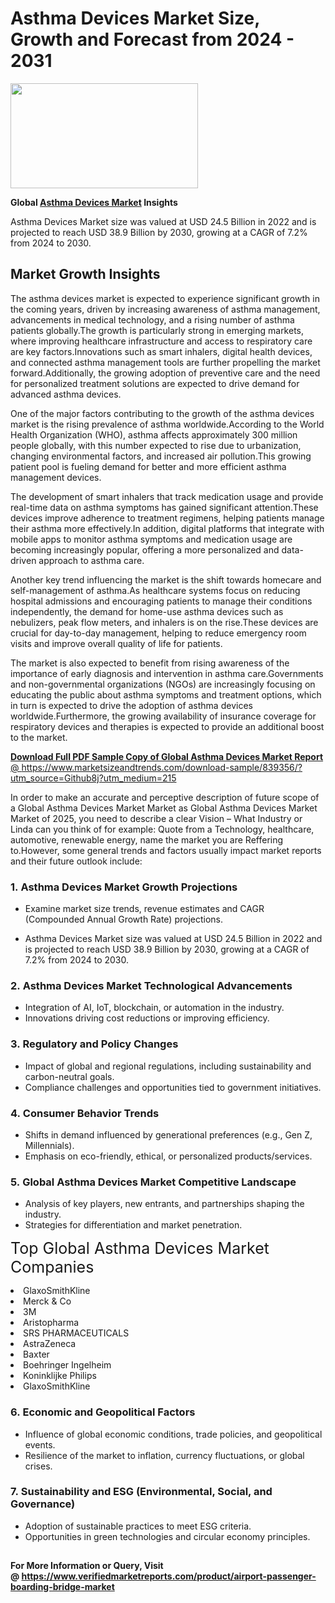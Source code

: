 <H1>Asthma Devices Market Size, Growth and Forecast from 2024 - 2031</H1><img class="aligncenter size-medium wp-image-584254" src="https://thirdeyenews.in/wp-content/uploads/2024/09/Global-Market-Research-300x168.jpeg" alt="" width="300" height="168" /><p><strong>Global&nbsp;<a href="https://www.marketsizeandtrends.com/download-sample/839356/?utm_source=Github8j?utm_medium=215">Asthma Devices Market</a> Insights</strong></p><p>Asthma Devices Market size was valued at USD 24.5 Billion in 2022 and is projected to reach USD 38.9 Billion by 2030, growing at a CAGR of 7.2% from 2024 to 2030.</p><p><h2>Market Growth Insights</h2> <p>The asthma devices market is expected to experience significant growth in the coming years, driven by increasing awareness of asthma management, advancements in medical technology, and a rising number of asthma patients globally.The growth is particularly strong in emerging markets, where improving healthcare infrastructure and access to respiratory care are key factors.Innovations such as smart inhalers, digital health devices, and connected asthma management tools are further propelling the market forward.Additionally, the growing adoption of preventive care and the need for personalized treatment solutions are expected to drive demand for advanced asthma devices.</p> <p><a href="#"></a></p> <p>One of the major factors contributing to the growth of the asthma devices market is the rising prevalence of asthma worldwide.According to the World Health Organization (WHO), asthma affects approximately 300 million people globally, with this number expected to rise due to urbanization, changing environmental factors, and increased air pollution.This growing patient pool is fueling demand for better and more efficient asthma management devices.</p> <p>The development of smart inhalers that track medication usage and provide real-time data on asthma symptoms has gained significant attention.These devices improve adherence to treatment regimens, helping patients manage their asthma more effectively.In addition, digital platforms that integrate with mobile apps to monitor asthma symptoms and medication usage are becoming increasingly popular, offering a more personalized and data-driven approach to asthma care.</p> <p>Another key trend influencing the market is the shift towards homecare and self-management of asthma.As healthcare systems focus on reducing hospital admissions and encouraging patients to manage their conditions independently, the demand for home-use asthma devices such as nebulizers, peak flow meters, and inhalers is on the rise.These devices are crucial for day-to-day management, helping to reduce emergency room visits and improve overall quality of life for patients.</p> <p>The market is also expected to benefit from rising awareness of the importance of early diagnosis and intervention in asthma care.Governments and non-governmental organizations (NGOs) are increasingly focusing on educating the public about asthma symptoms and treatment options, which in turn is expected to drive the adoption of asthma devices worldwide.Furthermore, the growing availability of insurance coverage for respiratory devices and therapies is expected to provide an additional boost to the market.</p> <p><a href="#"></p><p><span class=""><strong>Download Full PDF Sample Copy of Global Asthma Devices Market Report</strong> @ <a href="https://www.marketsizeandtrends.com/download-sample/839356/?utm_source=Github8j?utm_medium=215" target="_blank">https://www.marketsizeandtrends.com/download-sample/839356/?utm_source=Github8j?utm_medium=215</a></span></p><p>In order to make an accurate and perceptive description of future scope of a Global&nbsp;Asthma Devices Market Market as Global&nbsp;Asthma Devices Market Market of 2025, you need to describe a clear Vision &ndash; What Industry or Linda can you think of for example: Quote from a Technology, healthcare, automotive, renewable energy, name the market you are Reffering to.However, some general trends and factors usually impact market reports and their future outlook include:</p><h3>1.&nbsp;<strong>Asthma Devices Market Growth Projections</strong></h3><ul><li>Examine market size trends, revenue estimates and CAGR (Compounded Annual Growth Rate) projections.</li><li><p>Asthma Devices Market size was valued at USD 24.5 Billion in 2022 and is projected to reach USD 38.9 Billion by 2030, growing at a CAGR of 7.2% from 2024 to 2030.</p></li></ul><h3>2.&nbsp;<strong>Asthma Devices Market Technological Advancements</strong></h3><ul><li>Integration of AI, IoT, blockchain, or automation in the industry.</li><li>Innovations driving cost reductions or improving efficiency.</li></ul><h3>3.&nbsp;<strong>Regulatory and Policy Changes</strong></h3><ul><li>Impact of global and regional regulations, including sustainability and carbon-neutral goals.</li><li>Compliance challenges and opportunities tied to government initiatives.</li></ul><h3>4.&nbsp;<strong>Consumer Behavior Trends</strong></h3><ul><li>Shifts in demand influenced by generational preferences (e.g., Gen Z, Millennials).</li><li>Emphasis on eco-friendly, ethical, or personalized products/services.</li></ul><h3>5.&nbsp;<strong>Global Asthma Devices Market Competitive Landscape</strong></h3><ul><li>Analysis of key players, new entrants, and partnerships shaping the industry.</li><li>Strategies for differentiation and market penetration.</li></ul><p data-pm-slice="1 1 []"><span style="color: inherit; font-family: inherit; font-size: 25px;">Top Global Asthma Devices Market Companies</span></p><div class="" data-test-id=""><p><li>GlaxoSmithKline</li><li> Merck & Co</li><li> 3M</li><li> Aristopharma</li><li> SRS PHARMACEUTICALS</li><li> AstraZeneca</li><li> Baxter</li><li> Boehringer Ingelheim</li><li> Koninklijke Philips</li><li> GlaxoSmithKline</li></p></div><h3>6.&nbsp;<strong>Economic and Geopolitical Factors</strong></h3><ul><li>Influence of global economic conditions, trade policies, and geopolitical events.</li><li>Resilience of the market to inflation, currency fluctuations, or global crises.</li></ul><h3>7.&nbsp;<strong>Sustainability and ESG (Environmental, Social, and Governance)</strong></h3><ul><li>Adoption of sustainable practices to meet ESG criteria.</li><li>Opportunities in green technologies and circular economy principles.</li></ul><h2><strong style="font-size: 14px;">For More Information or Query, Visit @&nbsp;</strong><a style="background-color: #ffffff; font-size: 14px;" href="https://www.marketsizeandtrends.com/report/asthma-devices-market/" target="_blank">https://www.verifiedmarketreports.com/product/airport-passenger-boarding-bridge-market</a></h2>